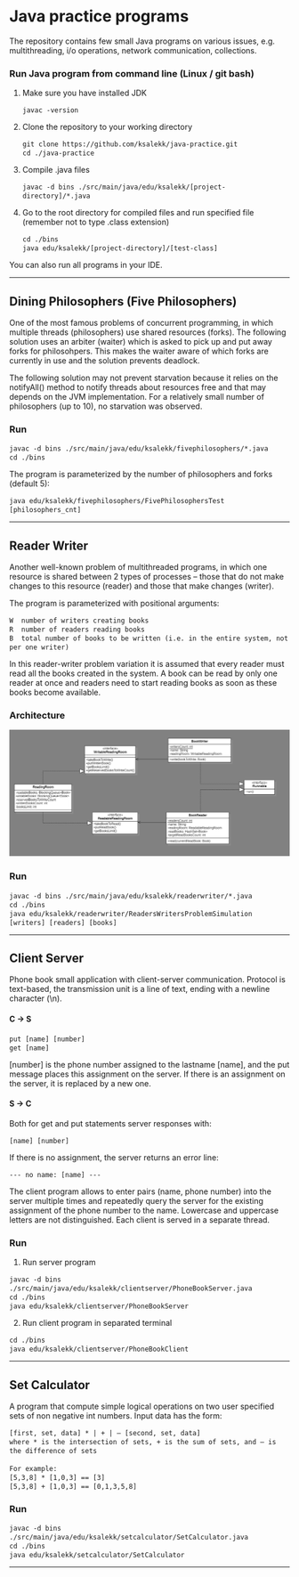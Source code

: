 # Java practice programs
The repository contains few small Java programs on various issues, e.g. multithreading, i/o operations, network communication, collections.

### Run Java program from command line (Linux / git bash)
1. Make sure you have installed JDK
   ```
   javac -version
   ```
2. Clone the repository to your working directory
   ```
   git clone https://github.com/ksalekk/java-practice.git
   cd ./java-practice
   ```
3. Compile .java files
   ```
   javac -d bins ./src/main/java/edu/ksalekk/[project-directory]/*.java
   ```
4. Go to the root directory for compiled files and run specified file (remember not to type .class extension)
   ```
   cd ./bins
   java edu/ksalekk/[project-directory]/[test-class]
   ```

You can also run all programs in your IDE.
***

## Dining Philosophers (Five Philosophers)
One of the most famous problems of concurrent programming, in which multiple threads (philosophers) use shared resources (forks). The following solution uses an arbiter (waiter) which is asked to pick up and put away forks for philosohpers. This makes the waiter aware of which forks are currently in use and the solution prevents deadlock.

The following solution may not prevent starvation because it relies on the notifyAll() method to notify threads about resources free and that may depends on the JVM implementation. For a relatively small number of philosophers (up to 10), no starvation was observed.

### Run
```
javac -d bins ./src/main/java/edu/ksalekk/fivephilosophers/*.java
cd ./bins
```
The program is parameterized by the number of philosophers and forks (default 5):
```
java edu/ksalekk/fivephilosophers/FivePhilosophersTest [philosophers_cnt]
```
***


## Reader Writer
Another well-known problem of multithreaded programs, in which one resource is shared between 2 types of processes – those that do not make changes to this resource (reader) and those that make changes (writer).

The program is parameterized with positional arguments:
```
W  number of writers creating books
R  number of readers reading books 
B  total number of books to be written (i.e. in the entire system, not per one writer)
```

In this reader-writer problem variation it is assumed that every reader must read all the books created in the system. A book can be read by only one reader at once and readers need to start reading books as soon as these books become available.

### Architecture
![Readers and writers UML diagram](./src/main/resources/readers-writers-uml.png)

### Run
```
javac -d bins ./src/main/java/edu/ksalekk/readerwriter/*.java
cd ./bins
java edu/ksalekk/readerwriter/ReadersWritersProblemSimulation [writers] [readers] [books]
```
***

## Client Server 
Phone book small application with client-server communication. Protocol is text-based, the transmission unit is a line of text, ending with a newline character (\n).

#### C -> S
```
put [name] [number]
get [name]
```
[number] is the phone number assigned to the lastname [name], and the put message places this assignment on the server. If there is an assignment on the server, it is replaced by a new one. 

#### S -> C
Both for get and put statements server responses with:
```
[name] [number]
```

If there is no assignment, the server returns an error line:
```
--- no name: [name] ---
```

The client program allows to enter pairs (name, phone number) into the server multiple times and repeatedly query the server for the existing assignment of the phone number to the name. Lowercase and uppercase letters are not distinguished. Each client is served in a separate thread.


### Run
1. Run server program
```
javac -d bins ./src/main/java/edu/ksalekk/clientserver/PhoneBookServer.java
cd ./bins
java edu/ksalekk/clientserver/PhoneBookServer
```
2. Run client program in separated terminal
```
cd ./bins
java edu/ksalekk/clientserver/PhoneBookClient
```
***

## Set Calculator
A program that compute simple logical operations on two user specified sets of non negative int numbers. Input data has the form:
```
[first, set, data] * | + | – [second, set, data]
where * is the intersection of sets, + is the sum of sets, and – is the difference of sets

For example:
[5,3,8] * [1,0,3] == [3]
[5,3,8] + [1,0,3] == [0,1,3,5,8]
```

### Run
```
javac -d bins ./src/main/java/edu/ksalekk/setcalculator/SetCalculator.java
cd ./bins
java edu/ksalekk/setcalculator/SetCalculator
```

***
